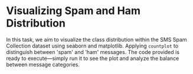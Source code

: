 # Visualizing Spam and Ham Distribution

In this task, we aim to visualize the class distribution within the SMS Spam Collection dataset using seaborn and matplotlib. Applying `countplot` to distinguish between 'spam' and 'ham' messages. The code provided is ready to execute—simply run it to see the plot and analyze the balance between message categories.